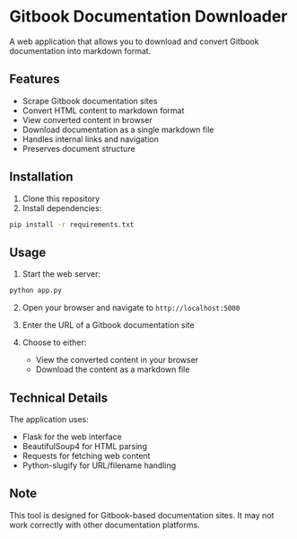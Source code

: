 # Gitbook Documentation Downloader

A web application that allows you to download and convert Gitbook documentation into markdown format.

## Features

- Scrape Gitbook documentation sites
- Convert HTML content to markdown format
- View converted content in browser
- Download documentation as a single markdown file
- Handles internal links and navigation
- Preserves document structure

## Installation

1. Clone this repository
2. Install dependencies:
```bash
pip install -r requirements.txt
```

## Usage

1. Start the web server:
```bash
python app.py
```

2. Open your browser and navigate to `http://localhost:5000`

3. Enter the URL of a Gitbook documentation site

4. Choose to either:
   - View the converted content in your browser
   - Download the content as a markdown file

## Technical Details

The application uses:
- Flask for the web interface
- BeautifulSoup4 for HTML parsing
- Requests for fetching web content
- Python-slugify for URL/filename handling

## Note

This tool is designed for Gitbook-based documentation sites. It may not work correctly with other documentation platforms.
